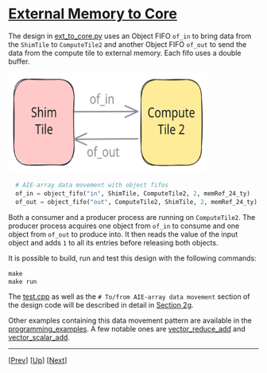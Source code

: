 <!---//===- README.md ---------------------------------------*- Markdown -*-===//
//
// This file is licensed under the Apache License v2.0 with LLVM Exceptions.
// See https://llvm.org/LICENSE.txt for license information.
// SPDX-License-Identifier: Apache-2.0 WITH LLVM-exception
//
// Copyright (C) 2024, Advanced Micro Devices, Inc.
// 
//===----------------------------------------------------------------------===//-->

# <ins>External Memory to Core</ins>

The design in [ext_to_core.py](./ext_to_core.py) uses an Object FIFO `of_in` to bring data from the `ShimTile` to `ComputeTile2` and another Object FIFO `of_out` to send the data from the compute tile to external memory. Each fifo uses a double buffer.

<img src="../../../assets/ExtMemToCore.svg" height=200 width="400">

```python
  # AIE-array data movement with object fifos
  of_in = object_fifo("in", ShimTile, ComputeTile2, 2, memRef_24_ty)   # Input
  of_out = object_fifo("out", ComputeTile2, ShimTile, 2, memRef_24_ty) # Output
```

Both a consumer and a producer process are running on `ComputeTile2`. The producer process acquires one object from `of_in` to consume and one object from `of_out` to produce into. It then reads the value of the input object and adds `1` to all its entries before releasing both objects.

It is possible to build, run and test this design with the following commands:
```
make
make run
```
The [test.cpp](./test.cpp) as well as the `# To/from AIE-array data movement` section of the design code will be described in detail in [Section 2g](../../section-2g/).

Other examples containing this data movement pattern are available in the [programming_examples](../../../../programming_examples/). A few notable ones are [vector_reduce_add](../../../../programming_examples/basic/vector_reduce_add/) and [vector_scalar_add](../../../../programming_examples/basic/vector_scalar_add/).

-----
[[Prev](../01_single_double_buffer/)] [[Up](..)] [[Next](../03_external_mem_to_core_L2/)]
